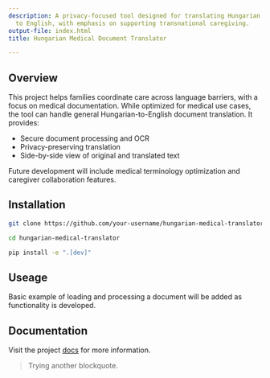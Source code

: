 ```yaml
---
description: A privacy-focused tool designed for translating Hungarian medical documents
  to English, with emphasis on supporting transnational caregiving.
output-file: index.html
title: Hungarian Medical Document Translator

---
```




<!-- WARNING: THIS FILE WAS AUTOGENERATED! DO NOT EDIT! -->

## Overview

This project helps families coordinate care across language barriers, with a focus on medical documentation. While optimized for medical use cases, the tool can handle general Hungarian-to-English document translation. It provides:

- Secure document processing and OCR
- Privacy-preserving translation
- Side-by-side view of original and translated text

Future development will include medical terminology optimization and caregiver collaboration features.

## Installation

```bash
git clone https://github.com/your-username/hungarian-medical-translator 

cd hungarian-medical-translator 

pip install -e ".[dev]"
```

## Useage

Basic example of loading and processing a document will be added as functionality is developed.

## Documentation

Visit the project [docs](https://jchenj.github.io/hungarian-ocr/) for more information.

> Trying another blockquote.

